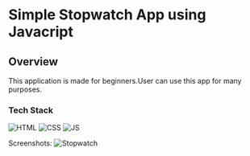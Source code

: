 <h1>Simple Stopwatch App using Javacript</h1>

<h2>Overview</h2>

<p>This application is made for beginners.User can use this app for many purposes.</p>

<h3>Tech Stack</h3>

![HTML](https://img.shields.io/badge/html5%20-%23E34F26.svg?&style=for-the-badge&logo=html5&logoColor=white)
![CSS](https://img.shields.io/badge/css3%20-%231572B6.svg?&style=for-the-badge&logo=css3&logoColor=white)
![JS](https://img.shields.io/badge/javascript%20-%23323330.svg?&style=for-the-badge&logo=javascript&logoColor=%23F7DF1E)

Screenshots:
![Stopwatch](https://user-images.githubusercontent.com/72568715/147356260-d2ddb090-14d4-4192-a80f-2594f0461e13.PNG)
